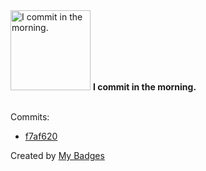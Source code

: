 <img src="https://my-badges.github.io/my-badges/morning-commits.png" alt="I commit in the morning." title="I commit in the morning." width="128">
<strong>I commit in the morning.</strong>
<br><br>

Commits:

- <a href="https://github.com/night-fury-796/SiteMateTest/commit/f7af620a887dd23d9afea21c19dfe28ee47ad97f">f7af620</a>


Created by <a href="https://github.com/my-badges/my-badges">My Badges</a>